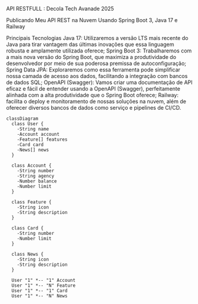 API RESTFULL : Decola Tech Avanade 2025

Publicando Meu API REST na Nuvem Usando Spring Boot 3, Java 17 e Railway


Principais Tecnologias Java 17: Utilizaremos a versão LTS mais recente do Java para tirar vantagem das últimas inovações que essa linguagem robusta e amplamente utilizada oferece; Spring Boot 3: Trabalharemos com a mais nova versão do Spring Boot, que maximiza a produtividade do desenvolvedor por meio de sua poderosa premissa de autoconfiguração; Spring Data JPA: Exploraremos como essa ferramenta pode simplificar nossa camada de acesso aos dados, facilitando a integração com bancos de dados SQL; OpenAPI (Swagger): Vamos criar uma documentação de API eficaz e fácil de entender usando a OpenAPI (Swagger), perfeitamente alinhada com a alta produtividade que o Spring Boot oferece; Railway: facilita o deploy e monitoramento de nossas soluções na nuvem, além de oferecer diversos bancos de dados como serviço e pipelines de CI/CD.





```mermaid
classDiagram
  class User {
    -String name
    -Account account
    -Feature[] features
    -Card card
    -News[] news
  }

  class Account {
    -String number
    -String agency
    -Number balance
    -Number limit
  }

  class Feature {
    -String icon
    -String description
  }

  class Card {
    -String number
    -Number limit
  }

  class News {
    -String icon
    -String description
  }

  User "1" *-- "1" Account
  User "1" *-- "N" Feature
  User "1" *-- "1" Card
  User "1" *-- "N" News

